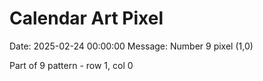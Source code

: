 # Calendar Art Pixel

Date: 2025-02-24 00:00:00
Message: Number 9 pixel (1,0)

Part of 9 pattern - row 1, col 0
